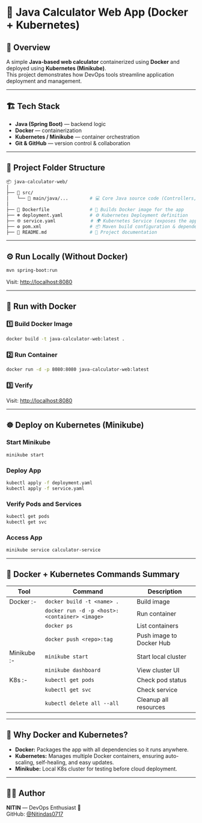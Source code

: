 # 📘 Java Calculator Web App (Docker + Kubernetes)

## 🧠 Overview
A simple **Java-based web calculator** containerized using **Docker** and deployed using **Kubernetes (Minikube)**.  
This project demonstrates how DevOps tools streamline application deployment and management.

---

## 🏗️ Tech Stack
- **Java (Spring Boot)** — backend logic  
- **Docker** — containerization  
- **Kubernetes / Minikube** — container orchestration  
- **Git & GitHub** — version control & collaboration

---

## 📂 Project Folder Structure

```bash
📦 java-calculator-web/
│
├── 📁 src/
│   └── 📁 main/java/...        # 💻 Core Java source code (Controllers, Models, Logic)
│
├── 🐋 Dockerfile               # 🧱 Builds Docker image for the app
├── ☸️ deployment.yaml          # ⚙️ Kubernetes Deployment definition
├── 🌐 service.yaml             # 🌍 Kubernetes Service (exposes the app externally)
├── ⚙️ pom.xml                  # 📦 Maven build configuration & dependencies
├── 🧾 README.md                # 📘 Project documentation
```
---

## ⚙️ Run Locally (Without Docker)

```bash
mvn spring-boot:run
```
Visit: [http://localhost:8080](http://localhost:8080)

---

## 🐳 Run with Docker
### 1️⃣ Build Docker Image
```bash
docker build -t java-calculator-web:latest .
```

### 2️⃣ Run Container
```bash
docker run -d -p 8080:8080 java-calculator-web:latest
```

### 3️⃣ Verify
Visit: [http://localhost:8080](http://localhost:8080)

---

## ☸️ Deploy on Kubernetes (Minikube)
### Start Minikube
```bash
minikube start
```

### Deploy App
```bash
kubectl apply -f deployment.yaml
kubectl apply -f service.yaml
```

### Verify Pods and Services
```bash
kubectl get pods
kubectl get svc
```

### Access App
```bash
minikube service calculator-service
```

---

## 📂 Docker + Kubernetes Commands Summary

| Tool | Command | Description |
|------|----------|-------------|
| Docker :- | `docker build -t <name> .` | Build image |
|  | `docker run -d -p <host>:<container> <image>` | Run container |
|  | `docker ps` | List containers |
|  | `docker push <repo>:tag` | Push image to Docker Hub |
| Minikube :- | `minikube start` | Start local cluster |
|  | `minikube dashboard` | View cluster UI |
| K8s :-| `kubectl get pods` | Check pod status |
|  | `kubectl get svc` | Check service |
|  | `kubectl delete all --all` | Cleanup all resources |

---

## 🧠 Why Docker and Kubernetes?
- **Docker:** Packages the app with all dependencies so it runs anywhere.  
- **Kubernetes:** Manages multiple Docker containers, ensuring auto-scaling, self-healing, and easy updates.  
- **Minikube:** Local K8s cluster for testing before cloud deployment.

---

## 🧑‍💻 Author
**NITIN** — DevOps Enthusiast 🚀  
GitHub: [@Nitindas0717](https://github.com/Nitindas0717)

